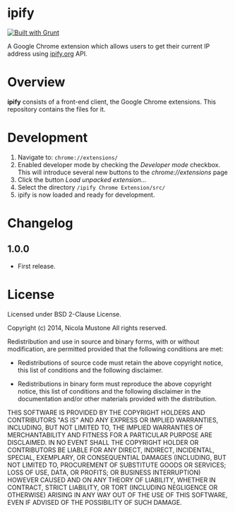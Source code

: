# ipify

[![Built with Grunt](https://cdn.gruntjs.com/builtwith.png)](http://gruntjs.com/)

A Google Chrome extension which allows users to get their current IP address using [ipify.org](http://ipify.org) API.

# Overview

**ipify** consists of a front-end client, the Google Chrome extensions. This repository contains the files for it.

# Development

1. Navigate to: `chrome://extensions/`
2. Enabled developer mode by checking the *Developer mode* checkbox. This will introduce several new buttons to the *chrome://extensions* page
3. Click the button *Load unpacked extension...*
4. Select the directory `/ipify Chrome Extension/src/`
5. ipify is now loaded and ready for development.

# Changelog

## 1.0.0
* First release.

# License

Licensed under BSD 2-Clause License.

Copyright (c) 2014, Nicola Mustone
All rights reserved.

Redistribution and use in source and binary forms, with or without
modification, are permitted provided that the following conditions are met:

* Redistributions of source code must retain the above copyright notice, this
  list of conditions and the following disclaimer.

* Redistributions in binary form must reproduce the above copyright notice,
  this list of conditions and the following disclaimer in the documentation
  and/or other materials provided with the distribution.

THIS SOFTWARE IS PROVIDED BY THE COPYRIGHT HOLDERS AND CONTRIBUTORS "AS IS"
AND ANY EXPRESS OR IMPLIED WARRANTIES, INCLUDING, BUT NOT LIMITED TO, THE
IMPLIED WARRANTIES OF MERCHANTABILITY AND FITNESS FOR A PARTICULAR PURPOSE ARE
DISCLAIMED. IN NO EVENT SHALL THE COPYRIGHT HOLDER OR CONTRIBUTORS BE LIABLE
FOR ANY DIRECT, INDIRECT, INCIDENTAL, SPECIAL, EXEMPLARY, OR CONSEQUENTIAL
DAMAGES (INCLUDING, BUT NOT LIMITED TO, PROCUREMENT OF SUBSTITUTE GOODS OR
SERVICES; LOSS OF USE, DATA, OR PROFITS; OR BUSINESS INTERRUPTION) HOWEVER
CAUSED AND ON ANY THEORY OF LIABILITY, WHETHER IN CONTRACT, STRICT LIABILITY,
OR TORT (INCLUDING NEGLIGENCE OR OTHERWISE) ARISING IN ANY WAY OUT OF THE USE
OF THIS SOFTWARE, EVEN IF ADVISED OF THE POSSIBILITY OF SUCH DAMAGE.
